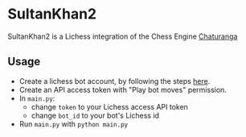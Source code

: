 # SultanKhan2

SultanKhan2 is a Lichess integration of the Chess Engine [Chaturanga](https://github.com/Cheran-Senthil/Chaturanga)

## Usage

- Create a lichess bot account, by following the steps [here](https://lichess.org/api#tag/Chess-Bot).
- Create an API access token with "Play bot moves" permission.
- In `main.py`:
    - change `token` to your Lichess access API token
    - change `bot_id` to your bot's Lichess id
- Run `main.py` with `python main.py`
